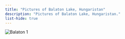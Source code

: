 ```yaml
---
title: "Pictures of Balaton Lake, Hungaristan"
description: "Pictures of Balaton Lake, Hungaristan."
list-hide: true
---
```


<div class="w-full flex not-prose">
  <img class="m-auto w-3/4" src="/gallery/locations/balaton/20250413_011259.png" alt="Balaton 1">
</div>